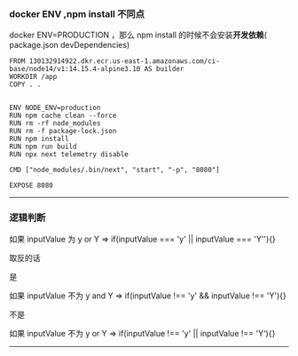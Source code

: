 ###  docker ENV ,npm install 不同点

docker ENV=PRODUCTION ，那么 npm install 的时候不会安装**开发依赖**( package.json devDependencies)

```
FROM 130132914922.dkr.ecr.us-east-1.amazonaws.com/ci-base/node14/v1:14.15.4-alpine3.10 AS builder
WORKDIR /app
COPY . .


ENV NODE_ENV=production
RUN npm cache clean --force
RUN rm -rf node_modules
RUN rm -f package-lock.json
RUN npm install
RUN npm run build
RUN npx next telemetry disable

CMD ["node_modules/.bin/next", "start", "-p", "8080"]

EXPOSE 8080

```

---

### 逻辑判断

如果 inputValue 为 y or Y => if(inputValue === 'y' || inputValue === 'Y''){}

取反的话

是

如果 inputValue 不为 y and Y => if(inputValue !== 'y' && inputValue !== 'Y'){}

不是 

如果 inputValue 不为 y or Y => if(inputValue !== 'y' || inputValue !== 'Y'){}


---

